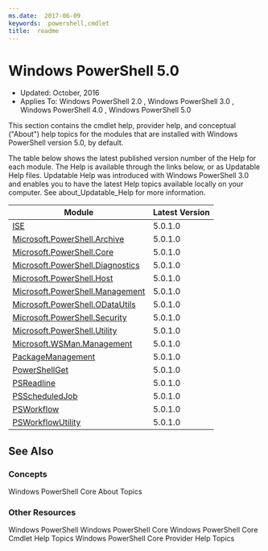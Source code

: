 ```yaml
---
ms.date:  2017-06-09
keywords:  powershell,cmdlet
title:  readme
---
```


# Windows PowerShell 5.0

- Updated: October, 2016
- Applies To: Windows PowerShell 2.0
, Windows PowerShell 3.0
, Windows PowerShell 4.0
, Windows PowerShell 5.0

This section contains the cmdlet help, provider help,
and conceptual ("About") help topics for the modules that are installed with Windows PowerShell version 5.0, by default.

The table below shows the latest published version number of the Help for each module.
The Help is available through the links below, or as Updatable Help files.
Updatable Help was introduced with Windows PowerShell 3.0 and enables you to have the latest Help topics available locally on your computer.
See about_Updatable_Help for more information.

Module | Latest Version
----------------------------- | --------------
[ISE](ISE/ISE.md) |5.0.1.0
[Microsoft.PowerShell.Archive](Microsoft.PowerShell.Archive/Microsoft.PowerShell.Archive.md) |5.0.1.0
[Microsoft.PowerShell.Core](Microsoft.PowerShell.Core/Microsoft.PowerShell.Core.md) |5.0.1.0
[Microsoft.PowerShell.Diagnostics](Microsoft.PowerShell.Diagnostics/Microsoft.PowerShell.Diagnostics.md) |5.0.1.0
[Microsoft.PowerShell.Host](Microsoft.PowerShell.Host/Microsoft.PowerShell.Host.md) |5.0.1.0
[Microsoft.PowerShell.Management](Microsoft.PowerShell.Management/Microsoft.PowerShell.Management.md) |5.0.1.0
[Microsoft.PowerShell.ODataUtils](Microsoft.PowerShell.ODataUtils/Microsoft.PowerShell.ODataUtils.md) |5.0.1.0
[Microsoft.PowerShell.Security](Microsoft.PowerShell.Security/Microsoft.PowerShell.Security.md) |5.0.1.0
[Microsoft.PowerShell.Utility](Microsoft.PowerShell.Utility/Microsoft.PowerShell.Utility.md) |5.0.1.0
[Microsoft.WSMan.Management](Microsoft.WSMan.Management/Microsoft.WSMan.Management.md) |5.0.1.0
[PackageManagement](PackageManagement/PackageManagement.md) |5.0.1.0
[PowerShellGet](PowerShellGet/PowerShellGet.md) |5.0.1.0
[PSReadline](PSReadline/PSReadline.md) |5.0.1.0
[PSScheduledJob](PSScheduledJob/PSScheduledJob.md) |5.0.1.0
[PSWorkflow](PSWorkflow/PSWorkflow.md) |5.0.1.0
[PSWorkflowUtility](PSWorkflowUtility/PSWorkflowUtility.md) |5.0.1.0


##  See Also
###  Concepts
Windows PowerShell Core About Topics

###  Other Resources
Windows PowerShell
Windows PowerShell Core
Windows PowerShell Core Cmdlet Help Topics
Windows PowerShell Core Provider Help Topics

